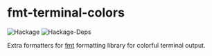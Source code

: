 # fmt-terminal-colors

![Hackage](https://img.shields.io/hackage/v/fmt-terminal-colors.svg)
![Hackage-Deps](https://img.shields.io/hackage-deps/v/fmt-terminal-colors.svg)

Extra formatters for [fmt](http://hackage.haskell.org/package/fmt) formatting library for colorful terminal output.
